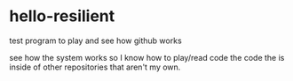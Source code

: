 # hello-resilient
test program to play and see how github works


see how the system works so I know how to play/read code the code the is inside of other repositories that aren't my own.
